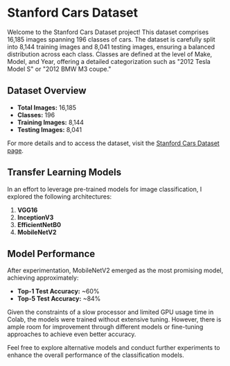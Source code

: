 # Stanford Cars Dataset

Welcome to the Stanford Cars Dataset project! This dataset comprises 16,185 images spanning 196 classes of cars. The dataset is carefully split into 8,144 training images and 8,041 testing images, ensuring a balanced distribution across each class. Classes are defined at the level of Make, Model, and Year, offering a detailed categorization such as "2012 Tesla Model S" or "2012 BMW M3 coupe."

## Dataset Overview

- **Total Images:** 16,185
- **Classes:** 196
- **Training Images:** 8,144
- **Testing Images:** 8,041

For more details and to access the dataset, visit the [Stanford Cars Dataset page](https://ai.stanford.edu/~jkrause/cars/car_dataset.html).

## Transfer Learning Models

In an effort to leverage pre-trained models for image classification, I explored the following architectures:

1. **VGG16**
2. **InceptionV3**
3. **EfficientNetB0**
4. **MobileNetV2**

## Model Performance

After experimentation, MobileNetV2 emerged as the most promising model, achieving approximately:
- **Top-1 Test Accuracy:** ~60%
- **Top-5 Test Accuracy:** ~84%

Given the constraints of a slow processor and limited GPU usage time in Colab, the models were trained without extensive tuning. However, there is ample room for improvement through different models or fine-tuning approaches to achieve even better accuracy.

Feel free to explore alternative models and conduct further experiments to enhance the overall performance of the classification models.

